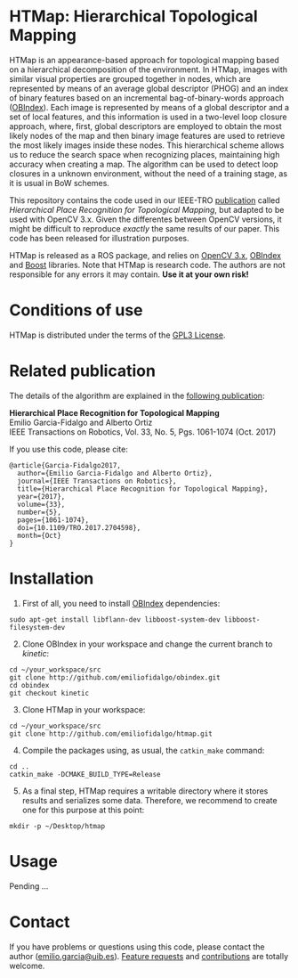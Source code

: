 # HTMap: Hierarchical Topological Mapping

HTMap is an appearance-based approach for topological mapping based on a hierarchical decomposition of the environment. In HTMap, images with similar visual properties are grouped together in nodes, which are represented by means of an average global descriptor (PHOG) and an index of binary features based on an incremental bag-of-binary-words approach ([OBIndex](http://github.com/emiliofidalgo/obindex)). Each image is represented by means of a global descriptor and a set of local features, and this information is used in a two-level loop closure approach, where, first, global descriptors are employed to obtain the most likely nodes of the map and then binary image features are used to retrieve the most likely images inside these nodes. This hierarchical scheme allows us to reduce the search space when recognizing places, maintaining high accuracy when creating a map. The algorithm can be used to detect loop closures in a unknown environment, without the need of a training stage, as it is usual in BoW schemes.

This repository contains the code used in our IEEE-TRO [publication](http://ieeexplore.ieee.org/document/7938750/) called *Hierarchical Place Recognition for Topological Mapping*, but adapted to be used with OpenCV 3.x. Given the differentes between OpenCV versions, it might be difficult to reproduce *exactly* the same results of our paper. This code has been released for illustration purposes.

HTMap is released as a ROS package, and relies on [OpenCV 3.x](http://opencv.org), [OBIndex](http://github.com/emiliofidalgo/obindex) and [Boost](http://www.boost.org) libraries. Note that HTMap is research code. The authors are not responsible for any errors it may contain. **Use it at your own risk!**

# Conditions of use

HTMap is distributed under the terms of the [GPL3 License](http://github.com/emiliofidalgo/htmap/blob/master/LICENSE).

# Related publication

The details of the algorithm are explained in the [following publication](http://ieeexplore.ieee.org/document/7938750/):

**Hierarchical Place Recognition for Topological Mapping**<br/>
Emilio Garcia-Fidalgo and Alberto Ortiz<br/>
IEEE Transactions on Robotics, Vol. 33, No. 5, Pgs. 1061-1074 (Oct. 2017)<br/>

If you use this code, please cite:
```
@article{Garcia-Fidalgo2017,
  author={Emilio Garcia-Fidalgo and Alberto Ortiz},
  journal={IEEE Transactions on Robotics},
  title={Hierarchical Place Recognition for Topological Mapping},
  year={2017},
  volume={33},
  number={5},
  pages={1061-1074},
  doi={10.1109/TRO.2017.2704598},
  month={Oct}
}
```

# Installation

1. First of all, you need to install [OBIndex](http://github.com/emiliofidalgo/obindex) dependencies:
  ```
  sudo apt-get install libflann-dev libboost-system-dev libboost-filesystem-dev
  ```

2. Clone OBIndex in your workspace and change the current branch to *kinetic*:
  ```
  cd ~/your_workspace/src
  git clone http://github.com/emiliofidalgo/obindex.git
  cd obindex
  git checkout kinetic
  ```

3. Clone HTMap in your workspace:
  ```
  cd ~/your_workspace/src
  git clone http://github.com/emiliofidalgo/htmap.git
  ```

4. Compile the packages using, as usual, the `catkin_make` command:
  ```
  cd ..
  catkin_make -DCMAKE_BUILD_TYPE=Release
  ```

5. As a final step, HTMap requires a writable directory where it stores results and serializes some data. Therefore, we recommend to create one for this purpose at this point:
  ```
  mkdir -p ~/Desktop/htmap
  ```

# Usage

Pending ...

# Contact

If you have problems or questions using this code, please contact the author (emilio.garcia@uib.es). [Feature requests](http://github.com/emiliofidalgo/htmap/issues) and [contributions](http://github.com/emiliofidalgo/htmap/pulls) are totally welcome.
